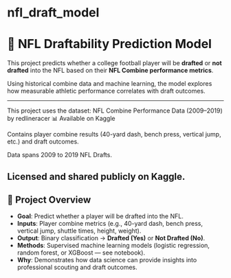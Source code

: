 # nfl_draft_model
# 🏈 NFL Draftability Prediction Model

This project predicts whether a college football player will be **drafted** or **not drafted** into the NFL based on their **NFL Combine performance metrics**.  

Using historical combine data and machine learning, the model explores how measurable athletic performance correlates with draft outcomes.  

---

This project uses the dataset:
NFL Combine Performance Data (2009–2019) by redlineracer
📊 Available on Kaggle

Contains player combine results (40-yard dash, bench press, vertical jump, etc.) and draft outcomes.

Data spans 2009 to 2019 NFL Drafts.

Licensed and shared publicly on Kaggle.
---

## 📖 Project Overview

- **Goal**: Predict whether a player will be drafted into the NFL.  
- **Inputs**: Player combine metrics (e.g., 40-yard dash, bench press, vertical jump, shuttle times, height, weight).  
- **Output**: Binary classification → **Drafted (Yes)** or **Not Drafted (No)**.  
- **Methods**: Supervised machine learning models (logistic regression, random forest, or XGBoost — see notebook).  
- **Why**: Demonstrates how data science can provide insights into professional scouting and draft outcomes.  
